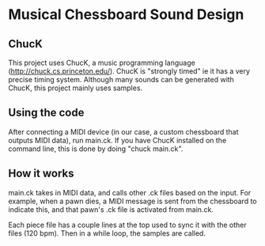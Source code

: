 # Musical Chessboard Sound Design

## ChucK
This project uses ChucK, a music programming language (http://chuck.cs.princeton.edu/).  ChucK is "strongly timed" ie it has a very precise timing system.  Although many sounds can be generated with ChucK, this project mainly uses samples.

## Using the code
After connecting a MIDI device (in our case, a custom chessboard that outputs MIDI data), run main.ck.  If you have ChucK installed on the command line, this is done by doing "chuck main.ck".  

## How it works
main.ck takes in MIDI data, and calls other .ck files based on the input. For example, when a pawn dies, a MIDI message is sent from the chessboard to indicate this, and that pawn's .ck file is activated from main.ck.

Each piece file has a couple lines at the top used to sync it with the other files (120 bpm).  Then in a while loop, the samples are called.
